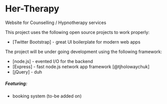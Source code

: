 # Her-Therapy

Website for Counselling / Hypnotherapy services

This project uses the following open source projects to work properly:
* [Twitter Bootstrap] - great UI boilerplate for modern web apps

The project will be under going development using the following framework:
* [node.js] - evented I/O for the backend
* [Express] - fast node.js network app framework [@tjholowaychuk]
* [jQuery] - duh

##### Featuring:
* booking system (to-be added on)
